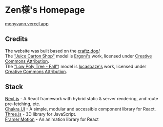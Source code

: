 # Zen様's Homepage
[monyvann.vercel.app](https://monyvann.vercel.app/)

## Credits
The website was built based on the [craftz.dog/](https://www.craftz.dog/) <br />
The ["Juice Carton Shop"](https://sketchfab.com/3d-models/juice-carton-shop-537db214710c4968a919a3c40ee6d18f) model is  [Ergoni's](https://sketchfab.com/Ergoni) work, licensed under [Creative Commons Attribution](http://creativecommons.org/licenses/by/4.0/). <br />
The ["Low Poly Tree - Fall"](https://sketchfab.com/3d-models/low-poly-tree-fall-25d7e3bc78dc4813afc59a401736c91c)) model is  [lucasbaze's](https://sketchfab.com/Ergoni) work, licensed under [Creative Commons Attribution](http://creativecommons.org/licenses/by/4.0/).

## Stack
[Next.js](https://nextjs.org/) - A React framework with hybrid static & server rendering, and route pre-fetching, etc. <br />
[Chakra UI](https://chakra-ui.com/getting-started/nextjs-guide) - A simple, modular and accessible component library for React. <br />
[Three.js](https://threejs.org/) - 3D library for JavaScript. <br />
[Framer Motion](https://www.framer.com/?utm_source=google&utm_medium=adwords&utm_campaign=TW-WW-All-GS-UA-Traffic-20190326-Brand.Bmm_WW-All-GS-KEY-x-1399-Brand.Bmm-Framer&gad=1&gclid=CjwKCAjwxaanBhBQEiwA84TVXPzYI-XeIyRIoFTyP3hW0whAsvR3X0n_szIJJamgaE1YEETT9xtNeRoC0QMQAvD_BwE) - An animation library for React


